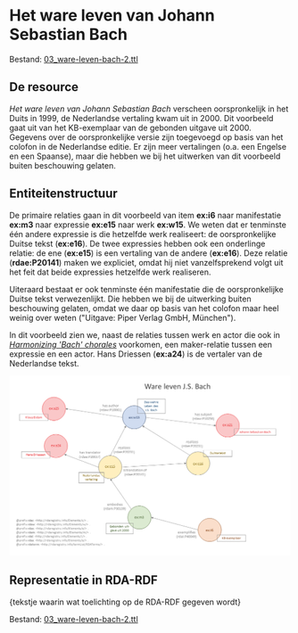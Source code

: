 # Het ware leven van Johann Sebastian Bach

Bestand: [03_ware-leven-bach-2.ttl](03_ware-leven-bach-2.ttl)

## De resource

_Het ware leven van Johann Sebastian Bach_ verscheen oorspronkelijk in het Duits in 1999, de Nederlandse vertaling kwam uit in 2000. Dit voorbeeld gaat uit van het KB-exemplaar van de gebonden uitgave uit 2000. Gegevens over de oorspronkelijke versie zijn toegevoegd op basis van het colofon in de Nederlandse editie. Er zijn meer vertalingen (o.a. een Engelse en een Spaanse), maar die hebben we bij het uitwerken van dit voorbeeld buiten beschouwing gelaten.

## Entiteitenstructuur

De primaire relaties gaan in dit voorbeeld van item **ex:i6** naar manifestatie **ex:m3** naar expressie **ex:e15** naar werk **ex:w15**. We weten dat er tenminste één andere expressie is die hetzelfde werk realiseert: de oorspronkelijke Duitse tekst (**ex:e16**). De twee expressies hebben ook een onderlinge relatie: de ene (**ex:e15**) is een vertaling van de andere (**ex:e16**). Deze relatie (**rdae:P20141**) maken we expliciet, omdat hij niet vanzelfsprekend volgt uit het feit dat beide expressies hetzelfde werk realiseren.

Uiteraard bestaat er ook tenminste één manifestatie die de oorspronkelijke Duitse tekst verwezenlijkt. Die hebben we bij de uitwerking buiten beschouwing gelaten, omdat we daar op basis van het colofon maar heel weinig over weten ("Uitgave: Piper Verlag GmbH, München").

In dit voorbeeld zien we, naast de relaties tussen werk en actor die ook in [_Harmonizing 'Bach' chorales_](02_harmonizing-bach.md) voorkomen, een maker-relatie tussen een expressie en een actor. Hans Driessen (**ex:a24**) is de vertaler van de Nederlandse tekst.

![Visualisatie Structuur](../../assets/03_ware-leven-bach_rda-rdf_visualisaties.png)

## Representatie in RDA-RDF

{tekstje waarin wat toelichting op de RDA-RDF gegeven wordt} 

Bestand: [03_ware-leven-bach-2.ttl](03_ware-leven-bach-2.ttl)
